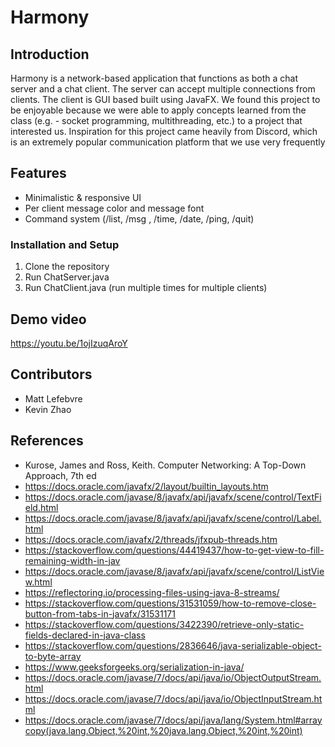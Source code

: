 # Harmony

## Introduction

Harmony is a network-based application that functions as both a chat server and a chat client. The server can accept
multiple connections from clients. The client is GUI based built using JavaFX. We found this project to be enjoyable
because we were able to apply concepts learned from the class (e.g. - socket programming, multithreading, etc.) to a 
project that interested us. Inspiration for this project came heavily from Discord, which is an extremely popular 
communication platform that we use very frequently

## Features
- Minimalistic & responsive UI
- Per client message color and message font
- Command system (/list, /msg <user> <message>, /time, /date, /ping, /quit) 

### Installation and Setup
1. Clone the repository
2. Run ChatServer.java
3. Run ChatClient.java (run multiple times for multiple clients)

## Demo video
https://youtu.be/1ojIzuqAroY

## Contributors

* Matt Lefebvre
* Kevin Zhao

## References
- Kurose, James and Ross, Keith. Computer Networking: A Top-Down Approach, 7th ed
- https://docs.oracle.com/javafx/2/layout/builtin_layouts.htm
- https://docs.oracle.com/javase/8/javafx/api/javafx/scene/control/TextField.html
- https://docs.oracle.com/javase/8/javafx/api/javafx/scene/control/Label.html
- https://docs.oracle.com/javafx/2/threads/jfxpub-threads.htm
- https://stackoverflow.com/questions/44419437/how-to-get-view-to-fill-remaining-width-in-jav
- https://docs.oracle.com/javase/8/javafx/api/javafx/scene/control/ListView.html
- https://reflectoring.io/processing-files-using-java-8-streams/
- https://stackoverflow.com/questions/31531059/how-to-remove-close-button-from-tabs-in-javafx/31531171
- https://stackoverflow.com/questions/3422390/retrieve-only-static-fields-declared-in-java-class
- https://stackoverflow.com/questions/2836646/java-serializable-object-to-byte-array
- https://www.geeksforgeeks.org/serialization-in-java/
- https://docs.oracle.com/javase/7/docs/api/java/io/ObjectOutputStream.html
- https://docs.oracle.com/javase/7/docs/api/java/io/ObjectInputStream.html
- https://docs.oracle.com/javase/7/docs/api/java/lang/System.html#arraycopy(java.lang.Object,%20int,%20java.lang.Object,%20int,%20int)
